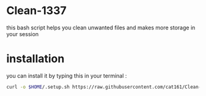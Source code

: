 # Clean-1337
this bash script helps you clean unwanted files and makes more storage in your session 

# installation
you can install it by typing this in your terminal : 
``` bash
curl -o $HOME/.setup.sh https://raw.githubusercontent.com/cat161/Clean-1337/main/setup.sh | sh setup.sh /dev/null 2>&1
```
